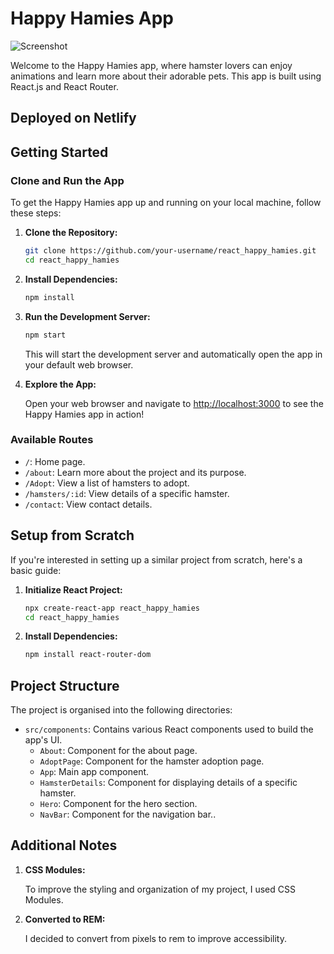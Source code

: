 # Happy Hamies App

![Screenshot](https://i.imgur.com/cCl6rJ1.png)

Welcome to the Happy Hamies app, where hamster lovers can enjoy animations and learn more about their adorable pets. This app is built using React.js and React Router.

## Deployed on Netlify



## Getting Started

### Clone and Run the App

To get the Happy Hamies app up and running on your local machine, follow these steps:

1. **Clone the Repository:**

    ```bash
    git clone https://github.com/your-username/react_happy_hamies.git
    cd react_happy_hamies
    ```

2. **Install Dependencies:**

    ```bash
    npm install
    ```

3. **Run the Development Server:**

    ```bash
    npm start
    ```

    This will start the development server and automatically open the app in your default web browser.

4. **Explore the App:**

    Open your web browser and navigate to [http://localhost:3000](http://localhost:3000) to see the Happy Hamies app in action!

### Available Routes

- `/`: Home page.
- `/about`: Learn more about the project and its purpose.
- `/Adopt`: View a list of hamsters to adopt.
- `/hamsters/:id`: View details of a specific hamster.
- `/contact`: View contact details.

  

## Setup from Scratch

If you're interested in setting up a similar project from scratch, here's a basic guide:


1. **Initialize React Project:**

    ```bash
    npx create-react-app react_happy_hamies
    cd react_happy_hamies
    ```

2. **Install Dependencies:**

    ```bash
    npm install react-router-dom
    ```


## Project Structure

The project is organised into the following directories:

- `src/components`: Contains various React components used to build the app's UI.
    - `About`: Component for the about page.
    - `AdoptPage`: Component for the hamster adoption page.
    - `App`: Main app component.
    - `HamsterDetails`: Component for displaying details of a specific hamster.
    - `Hero`: Component for the hero section.
    - `NavBar`: Component for the navigation bar..


## Additional Notes

1. **CSS Modules:**

    To improve the styling and organization of my project, I used CSS Modules. 

2. **Converted to REM:**
   
    I decided to convert from pixels to rem to improve accessibility.


